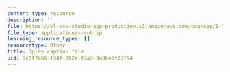 ```yaml
---
content_type: resource
description: ''
file: https://ol-ocw-studio-app-production.s3.amazonaws.com/courses/8-701-introduction-to-nuclear-and-particle-physics-fall-2020/9c0f7a56f34f262ef7a39a86e3f23f94_JWnQZrnRUGM.srt
file_type: application/x-subrip
learning_resource_types: []
resourcetype: Other
title: 3play caption file
uid: 9c0f7a56-f34f-262e-f7a3-9a86e3f23f94
---
```

